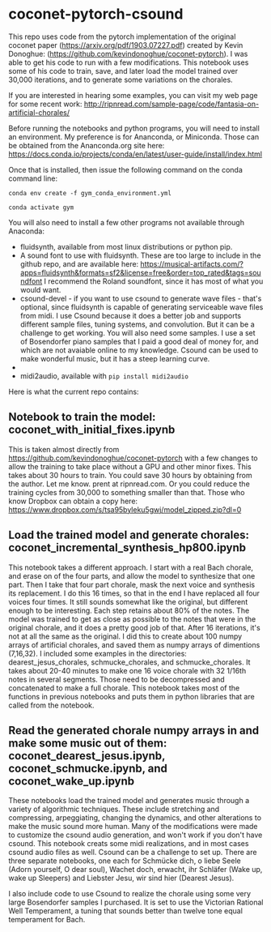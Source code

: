 # coconet-pytorch-csound

This repo uses code from the pytorch implementation of the original coconet paper (https://arxiv.org/pdf/1903.07227.pdf) created by Kevin Donoghue: (https://github.com/kevindonoghue/coconet-pytorch). I was able to get his code to run with a few modifications. This notebook uses some of his code to train, save, and later load the model trained over 30,000 iterations, and to generate some variations on the chorales. 

If you are interested in hearing some examples, you can visit my web page for some recent work: http://ripnread.com/sample-page/code/fantasia-on-artificial-chorales/

Before running the notebooks and python programs, you will need to install an environment. My preference is for Ananconda, or Miniconda. Those can be obtained from the Ananconda.org site here: https://docs.conda.io/projects/conda/en/latest/user-guide/install/index.html

Once that is installed, then issue the following command on the conda command line:

<code>conda env create -f gym_conda_environment.yml</code>

<code>conda activate gym</code>
      
You will also need to install a few other programs not available through Anaconda:

- fluidsynth, available from most linux distributions or python pip.
- A sound font to use with fluidsynth. These are too large to include in the github repo, and are available here: https://musical-artifacts.com/?apps=fluidsynth&formats=sf2&license=free&order=top_rated&tags=soundfont I recommend the Roland soundfont, since it has most of what you would want. 
- csound-devel - if you want to use csound to generate wave files - that's optional, since fluidsynth is capable of generating serviceable wave files from midi. I use Csound because it does a better job and supports different sample files, tuning systems, and convolution. But it can be a challenge to get working. You will also need some samples. I use a set of Bosendorfer piano samples that I paid a good deal of money for, and which are not avaiable online to my knowledge. Csound can be used to make wonderful music, but it has a steep learning curve.
- 
- midi2audio, available with <code>pip install midi2audio</code>

Here is what the current repo contains:

## Notebook to train the model: coconet_with_initial_fixes.ipynb

This is taken almost directly from https://github.com/kevindonoghue/coconet-pytorch with a few changes to allow the training to take place without a GPU and other minor fixes. This takes about 30 hours to train. You could save 30 hours by obtaining from the author. Let me know. prent at ripnread.com.
Or you could reduce the training cycles from 30,000 to something smaller than that. Those who know Dropbox can obtain a copy here: https://www.dropbox.com/s/tsa95byleku5gwj/model_zipped.zip?dl=0

## Load the trained model and generate chorales: coconet_incremental_synthesis_hp800.ipynb

This notebook takes a different approach. I start with a real Bach chorale, and erase on of the four parts, and allow the model to synthesize that one part. Then I take that four part chorale, mask the next voice and synthesis its replacement. I do this 16 times, so that in the end I have replaced all four voices four times. It still sounds somewhat like the original, but different enough to be interesting. Each step retains about 80% of the notes. The model was trained to get as close as possible to the notes that were in the original chorale, and it does a pretty good job of that. After 16 iterations, it's not at all the same as the original. I did this to create about 100 numpy arrays of artificial chorales, and saved them as numpy arrays of dimentions (7,16,32).  I included some examples in the directories: dearest_jesus_chorales, schmucke_chorales, and schmucke_chorales. It takes about 20-40 minutes to make one 16 voice chorale with 32 1/16th notes in several segments. Those need to be decompressed and concatenated to make a full chorale. This notebook takes most of the functions in previous notebooks and puts them in python libraries that are called from the notebook. 

## Read the generated chorale numpy arrays in and make some music out of them: coconet_dearest_jesus.ipynb, coconet_schmucke.ipynb, and coconet_wake_up.ipynb

These notebooks load the trained model and generates music through a variety of algorithmic techniques. These include stretching and compressing, arpeggiating, changing the dynamics, and other alterations to make the music sound more human. Many of the modifications were made to customize the csound audio generation, and won't work if you don't have csound. This notebook creats some midi realizations, and in most cases csound audio files as well. Csound can be a challenge to set up. There are three separate notebooks, one each for Schmücke dich, o liebe Seele (Adorn yourself, O dear soul), Wachet doch, erwacht, ihr Schläfer (Wake up, wake up Sleepers) and Liebster Jesu, wir sind hier (Dearest Jesus).

I also include code to use Csound to realize the chorale using some very large Bosendorfer samples I purchased. It is set to use the Victorian Rational Well Temperament, a tuning that sounds better than twelve tone equal temperament for Bach.

